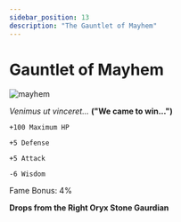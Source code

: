 ```yaml
---
sidebar_position: 13
description: "The Gauntlet of Mayhem"
---
```


# Gauntlet of Mayhem

![mayhem](https://cdn.discordapp.com/attachments/1187552567295758487/1188956012699463720/Gauntlet_of_Mayhem.png?ex=659c6893&is=6589f393&hm=7fa0453e3f75836ff8f2cad9634efe8b9c57f6e53a051a1048f58acd19eeaca4&)

*Venimus ut vinceret...* **("We came to win...")**

    +100 Maximum HP
    
    +5 Defense
    
    +5 Attack
    
    -6 Wisdom
    
Fame Bonus: 4% 

**Drops from the Right Oryx Stone Gaurdian**
